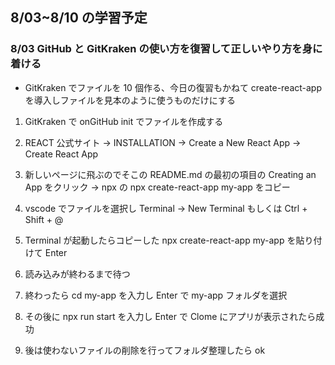 ## 8/03~8/10 の学習予定

### 8/03 GitHub と GitKraken の使い方を復習して正しいやり方を身に着ける

- GitKraken でファイルを 10 個作る、今日の復習もかねて create-react-app を導入しファイルを見本のように使うものだけにする

1. GitKraken で onGitHub init でファイルを作成する

2. REACT 公式サイト → INSTALLATION → Create a New React App → Create React App

3. 新しいページに飛ぶのでそこの README.md の最初の項目の Creating an App をクリック → npx の npx create-react-app my-app をコピー

4. vscode でファイルを選択し Terminal → New Terminal もしくは Ctrl + Shift + @

5. Terminal が起動したらコピーした npx create-react-app my-app を貼り付けて Enter

6. 読み込みが終わるまで待つ

7. 終わったら cd my-app を入力し Enter で my-app フォルダを選択

8. その後に npx run start を入力し Enter で Clome にアプリが表示されたら成功

9. 後は使わないファイルの削除を行ってフォルダ整理したら ok

